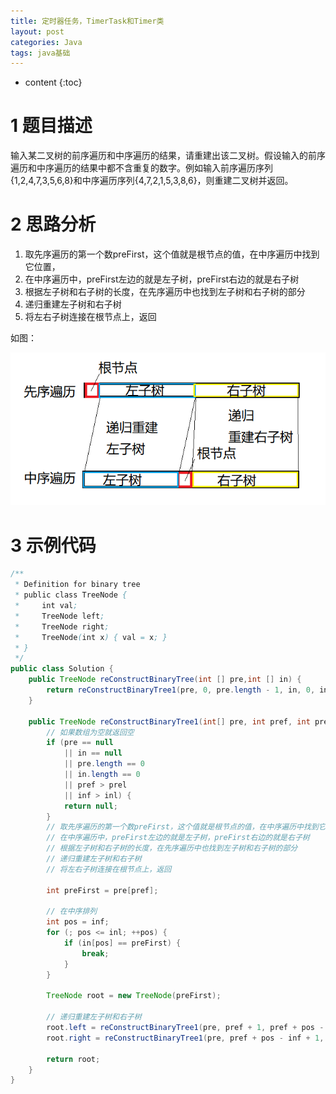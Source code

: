```yaml
---
title: 定时器任务，TimerTask和Timer类
layout: post
categories: Java
tags: java基础
---
```

* content
{:toc}






# 1 题目描述



输入某二叉树的前序遍历和中序遍历的结果，请重建出该二叉树。假设输入的前序遍历和中序遍历的结果中都不含重复的数字。例如输入前序遍历序列{1,2,4,7,3,5,6,8}和中序遍历序列{4,7,2,1,5,3,8,6}，则重建二叉树并返回。

# 2 思路分析



1. 取先序遍历的第一个数preFirst，这个值就是根节点的值，在中序遍历中找到它位置，
2. 在中序遍历中，preFirst左边的就是左子树，preFirst右边的就是右子树
3. 根据左子树和右子树的长度，在先序遍历中也找到左子树和右子树的部分
4. 递归重建左子树和右子树
5. 将左右子树连接在根节点上，返回

如图：

![1574839672691](../images/2019-11-27-%E5%89%91%E6%8C%87Offer-%E9%87%8D%E5%BB%BA%E4%BA%8C%E5%8F%89%E6%A0%91.assests/1574839672691.png)

# 3 示例代码



```java
/**
 * Definition for binary tree
 * public class TreeNode {
 *     int val;
 *     TreeNode left;
 *     TreeNode right;
 *     TreeNode(int x) { val = x; }
 * }
 */
public class Solution {
    public TreeNode reConstructBinaryTree(int [] pre,int [] in) {
        return reConstructBinaryTree1(pre, 0, pre.length - 1, in, 0, in.length - 1);
    }
    
    public TreeNode reConstructBinaryTree1(int[] pre, int pref, int prel, int[] in, int inf, int inl) {
        // 如果数组为空就返回空
        if (pre == null 
            || in == null 
            || pre.length == 0 
            || in.length == 0
            || pref > prel
            || inf > inl) {
            return null;
        }
        // 取先序遍历的第一个数preFirst，这个值就是根节点的值，在中序遍历中找到它位置，
        // 在中序遍历中，preFirst左边的就是左子树，preFirst右边的就是右子树
        // 根据左子树和右子树的长度，在先序遍历中也找到左子树和右子树的部分
        // 递归重建左子树和右子树
        // 将左右子树连接在根节点上，返回
        
        int preFirst = pre[pref];
        
        // 在中序排列
        int pos = inf;
        for (; pos <= inl; ++pos) {
            if (in[pos] == preFirst) {
                break;
            }
        }
        
        TreeNode root = new TreeNode(preFirst);
        
        // 递归重建左子树和右子树
        root.left = reConstructBinaryTree1(pre, pref + 1, pref + pos - inf, in, inf, pos - 1);
        root.right = reConstructBinaryTree1(pre, pref + pos - inf + 1, prel, in, pos + 1, inl);
        
        return root;
    }
}
```

